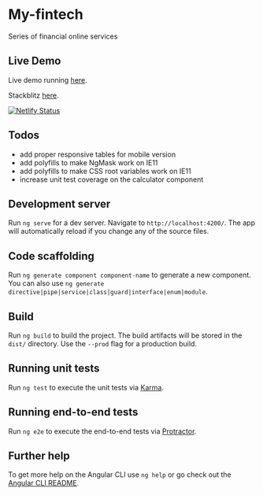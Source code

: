 # My-fintech

Series of financial online services

## Live Demo
Live demo running [here](https://sharp-borg-498eb1.netlify.app).

Stackblitz [here](https://stackblitz.com/github/pedroct92/my-fintech/tree/stackblitz).

[![Netlify Status](https://api.netlify.com/api/v1/badges/d4fc9b4f-c6fa-4e94-8138-f5a52d5dc489/deploy-status)](https://app.netlify.com/sites/sharp-borg-498eb1/deploys)

## Todos
- add proper responsive tables for mobile version
- add polyfills to make NgMask work on IE11
- add polyfills to make CSS root variables work on IE11
- increase unit test coverage on the calculator component

## Development server

Run `ng serve` for a dev server. Navigate to `http://localhost:4200/`. The app will automatically reload if you change any of the source files.

## Code scaffolding

Run `ng generate component component-name` to generate a new component. You can also use `ng generate directive|pipe|service|class|guard|interface|enum|module`.

## Build

Run `ng build` to build the project. The build artifacts will be stored in the `dist/` directory. Use the `--prod` flag for a production build.

## Running unit tests

Run `ng test` to execute the unit tests via [Karma](https://karma-runner.github.io).

## Running end-to-end tests

Run `ng e2e` to execute the end-to-end tests via [Protractor](http://www.protractortest.org/).

## Further help

To get more help on the Angular CLI use `ng help` or go check out the [Angular CLI README](https://github.com/angular/angular-cli/blob/master/README.md).
